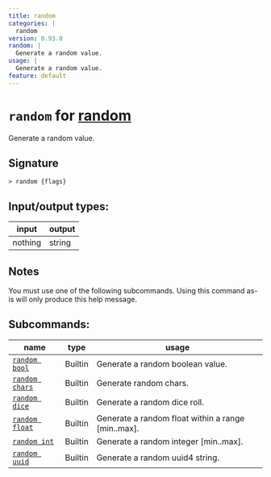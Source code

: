 ```yaml
---
title: random
categories: |
  random
version: 0.93.0
random: |
  Generate a random value.
usage: |
  Generate a random value.
feature: default
---
```

<!-- This file is automatically generated. Please edit the command in https://github.com/nushell/nushell instead. -->

# `random` for [random](/commands/categories/random.md)

<div class='command-title'>Generate a random value.</div>

## Signature

```> random {flags} ```


## Input/output types:

| input   | output |
| ------- | ------ |
| nothing | string |

## Notes
You must use one of the following subcommands. Using this command as-is will only produce this help message.

## Subcommands:

| name                                             | type    | usage                                              |
| ------------------------------------------------ | ------- | -------------------------------------------------- |
| [`random bool`](/commands/docs/random_bool.md)   | Builtin | Generate a random boolean value.                   |
| [`random chars`](/commands/docs/random_chars.md) | Builtin | Generate random chars.                             |
| [`random dice`](/commands/docs/random_dice.md)   | Builtin | Generate a random dice roll.                       |
| [`random float`](/commands/docs/random_float.md) | Builtin | Generate a random float within a range [min..max]. |
| [`random int`](/commands/docs/random_int.md)     | Builtin | Generate a random integer [min..max].              |
| [`random uuid`](/commands/docs/random_uuid.md)   | Builtin | Generate a random uuid4 string.                    |